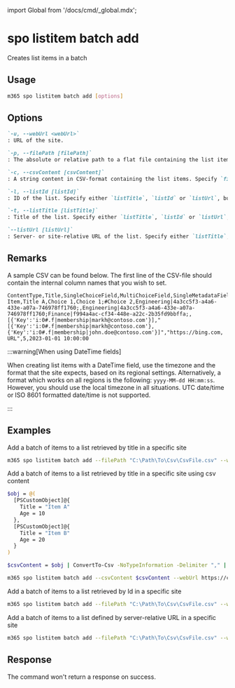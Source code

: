<!-- DISCLAIMER: All secrets, passwords, and sensitive values in this document are examples only and not real credentials. -->
import Global from '/docs/cmd/_global.mdx';

# spo listitem batch add

Creates list items in a batch

## Usage

```sh
m365 spo listitem batch add [options]
```

## Options

```md definition-list
`-u, --webUrl <webUrl>`
: URL of the site.

`-p, --filePath [filePath]`
: The absolute or relative path to a flat file containing the list items. Specify `filePath` or `csvContent`, but not both.

`-c, --csvContent [csvContent]`
: A string content in CSV-format containing the list items. Specify `filePath` or `csvContent`, but not both.

`-l, --listId [listId]`
: ID of the list. Specify either `listTitle`, `listId` or `listUrl`, but not multiple.

`-t, --listTitle [listTitle]`
: Title of the list. Specify either `listTitle`, `listId` or `listUrl`, but not multiple.

`--listUrl [listUrl]`
: Server- or site-relative URL of the list. Specify either `listTitle`, `listId` or `listUrl`, but not multiple.
```

<Global />

## Remarks

A sample CSV can be found below. The first line of the CSV-file should contain the internal column names that you wish to set.

```csv
ContentType,Title,SingleChoiceField,MultiChoiceField,SingleMetadataField,MultiMetadataField,SinglePeopleField,MultiPeopleField,CustomHyperlink,NumberField,DateTimeField
Item,Title A,Choice 1,Choice 1;#Choice 2,Engineering|4a3cc5f3-a4a6-433e-a07a-746978ff1760;,Engineering|4a3cc5f3-a4a6-433e-a07a-746978ff1760;Finance|f994a4ac-cf34-448e-a22c-2b35fd9bbffa;,[{'Key':'i:0#.f|membership|markh@contoso.com'}],"[{'Key':'i:0#.f|membership|markh@contoso.com'},{'Key':'i:0#.f|membership|john.doe@contoso.com'}]","https://bing.com, URL",5,2023-01-01 10:00:00
```

:::warning[When using DateTime fields]

When creating list items with a DateTime field, use the timezone and the format that the site expects, based on its regional settings. Alternatively, a format which works on all regions is the following: `yyyy-MM-dd HH:mm:ss`. However, you should use the local timezone in all situations. UTC date/time or ISO 8601 formatted date/time is not supported.

:::

## Examples

Add a batch of items to a list retrieved by title in a specific site

```sh
m365 spo listitem batch add --filePath "C:\Path\To\Csv\CsvFile.csv" --webUrl https://contoso.sharepoint.com/sites/project-x --listTitle "Demo List"
```

Add a batch of items to a list retrieved by title in a specific site using csv content

```sh
$obj = @(
  [PSCustomObject]@{
    Title = "Item A"
    Age = 10
  },
  [PSCustomObject]@{
    Title = "Item B"
    Age = 20
  }
) 

$csvContent = $obj | ConvertTo-Csv -NoTypeInformation -Delimiter "," | Out-String | ForEach-Object { $_.Replace('"','\"') }

m365 spo listitem batch add --csvContent $csvContent --webUrl https://contoso.sharepoint.com/sites/project-x --listTitle "Demo List"
```

Add a batch of items to a list retrieved by Id in a specific site

```sh
m365 spo listitem batch add --filePath "C:\Path\To\Csv\CsvFile.csv" --webUrl https://contoso.sharepoint.com/sites/project-x --listId fe54c47b-22e4-4cab-8a10-3fc54003fb4c
```

Add a batch of items to a list defined by server-relative URL in a specific site

```sh
m365 spo listitem batch add --filePath "C:\Path\To\Csv\CsvFile.csv" --webUrl https://contoso.sharepoint.com/sites/project-x --listUrl "/sites/project-x/lists/Demo List"
```

## Response

The command won't return a response on success.
